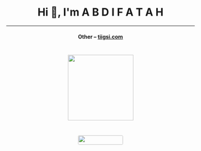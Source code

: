 <h1 align="center">Hi 👋, I'm A B D I F A T A H </h1>

<hr>
<h4 align="center">Other – <a href='http://tiigsi.com' target="_blank">tiigsi.com</a><h4>

<h1 align="center">
  <div align="center" style="margin: 40px 0">
      <a href="https://github.com/topdev0729/github-profile-views-counter">
          <img width="175px" src="https://komarev.com/ghpvc/?username=topdeveloper0729&color=DE002D">
      </a>
  </div>
  <div align="center" style="margin: 40px 0">
      <!-- Followers -->
      <a href="https://github.com/halac?tab=followers">
          <img width="120px" height="25px" style="border-radius: 3px" src="https://img.shields.io/github/followers/halac?style=flat-square">
      </a>
  </div>
</h1>

